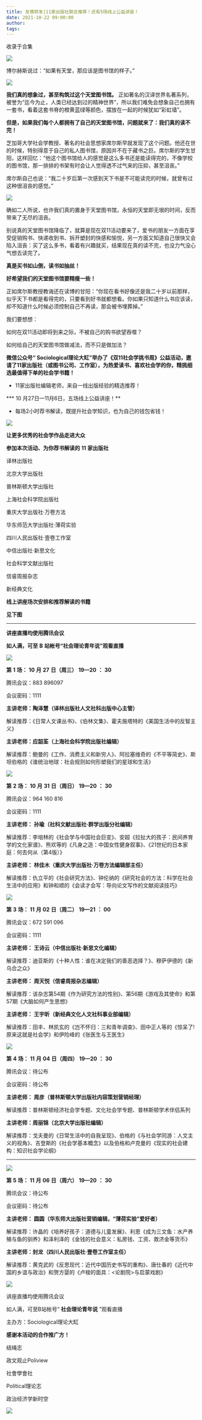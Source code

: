 ```yaml
---
title: 友情转发|11家出版社联合推荐！还有5场线上公益讲座！
date: 2021-10-22 09:00:00
author: 
tags: 
---
```



收录于合集

  

![](/images/50/2.png)

  

博尔赫斯说过：“如果有天堂，那应该是图书馆的样子。”

![](/images/50/3.png)

  

**我们真的想象过，甚至构筑过这个天堂图书馆。**
正如著名的汉译世界名著系列，被誉为“迄今为止，人类已经达到过的精神世界”，所以我们难免会想象自己也拥有一套书，看着这套书脊的橙黄蓝绿等颜色，摆放在一起的时候犹如“彩虹墙”。

**但是，如果我们每个人都拥有了自己的天堂图书馆，问题就来了：我们真的读不完！**

  

芝加哥大学社会学教授、著名的社会思想家席尔斯早就发现了这个问题。他还在世的时候，特别得意于自己的私人图书馆，原因并不在于藏书之巨。席尔斯的学生甘阳，这样回忆：“他这个图书馆给人的感觉是这么多书还是能读得完的，不像学校的图书馆，那一排排的书架有时会让人觉得透不过气来的压抑，甚至沮丧。”

  

席尔斯自己也说：“我二十岁后第一次感到天下书是不可能读完的时候，就曾有过这种很沮丧的感觉。”

![](/images/50/4.png)

  

确如二人所说，也许我们真的置身于天堂图书馆，永恒的天堂即无垠的时间，反而带来了无尽的沮丧。

  

别说真的天堂图书馆降临了，就算是现在双11活动要来了，爱书的朋友一方面在享受促销购书、快递收到书、拆开塑封的快感和愉悦，另一方面又知道自己很快又会陷入沮丧：买了这么多书，看着有兴趣就买，结果现在真的读不完，也没力气没心气想去读完了。

**真是买书如山倒，读书如抽丝！**

 **好希望我们的天堂图书馆要精瘦一些！**

正如席尔斯教授教诲还在读博的甘阳：“你现在看书好像还是我二十岁以前那样，似乎天下书都是看得完的，只要看到好书就都想看。你如果只知道什么书应该读，却不知道什么时候必须控制自己不再读，那会被书埋葬掉。”

我们要想想：

如何在双11活动即将到来之际，不被自己的购书欲望吞噬？

如何给自己的天堂图书馆做减法，而不只是做加法？

**微信公众号“
Sociological理论大缸”举办了《双11社会学挑书周》公益活动，邀请了11家出版社（或图书公司、工作室），为热爱读书、喜欢社会学的你，精挑细选最值得下单的社会学书籍！**

* 11家出版社编辑老师，来自一线出版经验的精选推荐！

 *** 10 月27日—11月6日，五场线上公益讲座！**

* 每场2小时荐书解读，既提升社会学知识，也为自己的钱包省钱！

  

![](/images/50/5.png)

  

**让更多优秀的社会学作品走进大众**

 **参加本次活动、为你荐书解读的** **11** **家出版社**

译林出版社

北京大学出版社

普林斯顿大学出版社

上海社会科学院出版社

重庆大学出版社·万卷方法

华东师范大学出版社·薄荷实验

四川人民出版社·壹卷工作室

中信出版社·新思文化

社会科学文献出版社

信睿周报杂志

新经典文化

**线上讲座场次安排和推荐解读的书籍**

 **见下图**

 ****

**讲座直播均使用腾讯会议**

 **如人满，可至** **B** **站帐号“社会理论青年说”观看直播**

  

![](/images/50/6.png)

  

 **第** **1** **场：** **10** **月** **27** **日（周三）** **19—20** **：** **30**

腾讯会议：883 896097

会议密码：1111

**主讲老师：陶泽慧（译林出版社人文社科出版中心主管）**

解读推荐：《日常人文课丛书》、《伯林文集》、霍夫施塔特的《美国生活中的反智主义》

**主讲老师：应韶荃（上海社会科学院出版社编辑）**

解读推荐：鲍曼的《工作、消费主义和新穷人》、阿拉塞维奇的《不平等简史》、斯坦伯格的《谁统治地球：社会规则如何形塑我们的星球和生活》

  

![](/images/50/7.png)

**第** **2** **场：** **10** **月** **31** **日（周日）** **19—20** **：** **30**

腾讯会议：964 160 816

会议密码：1111

**主讲老师： 孙瑜（社科文献出版社·群学出版分社编辑）**

解读推荐：李培林的《社会学与中国社会巨变》、安超《拉扯大的孩子：民间养育学的文化家谱》、熊欢等的《凡身之造：中国女性健身叙事》、《21世纪的日本家庭：何去何从（第4版）》

**主讲老师： 林佳木（重庆大学出版社·万卷方法编辑部主任）**

解读推荐：仇立平的《社会研究方法》、钟伦纳的《研究社会的方法：科学在社会生活中的应用》和钟和顺的《会读才会写：导向论文写作的文献阅读技巧》

  

![](/images/50/8.png)

**第** **3** **场：** **11** **月** **02** **日（周二）** **19—21** **：** **00**

腾讯会议：672 591 096

会议密码：1111

**主讲老师： 王诗云（中信出版社·新思文化编辑）**

解读推荐：迪亚斯的《十种人性：谁在决定我们的善恶选择？》、穆萨伊德的《新乌合之众》

**主讲老师： 周天悦（信睿周报杂志编辑）**

解读推荐：该杂志第54期《作为研究方法的性别》、第56期《游戏及其使命》和第57期《大脑如何产生思想》

**主讲老师： 王宇昕（新经典文化人文社科事业部编辑）**

解读推荐：田丰、林凯玄的《岂不怀归：三和青年调查》、田中正人等的《惊呆了!原来这就是社会学》和伊险峰的《张医生与王医生》

![](/images/50/9.png)

**第** **4** **场：** **11** **月** **04** **日（周四）** **19—20** **：** **30**

腾讯会议：待公布

会议密码：待公布

**主讲老师： 周彦（普林斯顿大学出版社内容策划营销经理）**

解读推荐：普林斯顿经济社会学专题、文化社会学专题、普林斯顿学术伴侣系列

**主讲老师：周丽锦（北京大学出版社编辑）**

解读推荐：戈夫曼的《日常生活中的自我呈现》、伯格的《与社会学同游：人文主义的视角》、吉登斯的《社会学基本概念》以及伯格和卢克曼的《现实的社会建构：知识社会学论纲》

 ****

![](/images/50/10.png)

  

**第** **5** **场：** **11** **月** **06** **日（周六）** **19—20** **：** **30**

腾讯会议：待公布

会议密码：待公布

**主讲老师： 圆圆（华东师大出版社营销编辑，“薄荷实验”爱好者）**

解读推荐：许晶的《培养好孩子：道德与儿童发展》、利恩《成为三文鱼：水产养殖与鱼的驯养》和泽利泽的《金钱的社会意义：私房钱、工资、救济金等货币》

**主讲老师：封龙（四川人民出版社·壹卷工作室主任）**

解读推荐：黄克武的《反思现代：近代中国历史书写的重构》、唐仕春的《近代中国的乡谊与政治》和贺方婴的《卢梭的面具：<论剧院>与启蒙戏剧》

![](/images/50/11.png)

讲座直播均使用腾讯会议

如人满，可至B站帐号“ **社会理论青年说** ”观看直播

  

主办方：Sociological理论大缸

  

 **感谢本活动的合作推广方！**

  

结绳志

政文观止Poliview

社會學會社

Political理论志

政治经济学新时空

![](/images/50/12.png)

